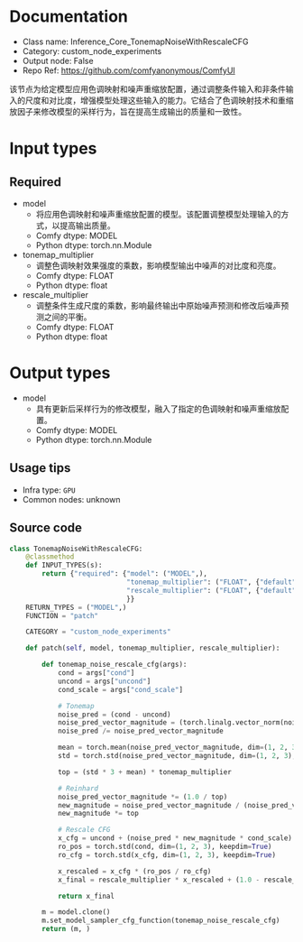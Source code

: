 
# Documentation
- Class name: Inference_Core_TonemapNoiseWithRescaleCFG
- Category: custom_node_experiments
- Output node: False
- Repo Ref: https://github.com/comfyanonymous/ComfyUI

该节点为给定模型应用色调映射和噪声重缩放配置，通过调整条件输入和非条件输入的尺度和对比度，增强模型处理这些输入的能力。它结合了色调映射技术和重缩放因子来修改模型的采样行为，旨在提高生成输出的质量和一致性。

# Input types
## Required
- model
    - 将应用色调映射和噪声重缩放配置的模型。该配置调整模型处理输入的方式，以提高输出质量。
    - Comfy dtype: MODEL
    - Python dtype: torch.nn.Module
- tonemap_multiplier
    - 调整色调映射效果强度的乘数，影响模型输出中噪声的对比度和亮度。
    - Comfy dtype: FLOAT
    - Python dtype: float
- rescale_multiplier
    - 调整条件生成尺度的乘数，影响最终输出中原始噪声预测和修改后噪声预测之间的平衡。
    - Comfy dtype: FLOAT
    - Python dtype: float

# Output types
- model
    - 具有更新后采样行为的修改模型，融入了指定的色调映射和噪声重缩放配置。
    - Comfy dtype: MODEL
    - Python dtype: torch.nn.Module


## Usage tips
- Infra type: `GPU`
- Common nodes: unknown


## Source code
```python
class TonemapNoiseWithRescaleCFG:
    @classmethod
    def INPUT_TYPES(s):
        return {"required": {"model": ("MODEL",),
                             "tonemap_multiplier": ("FLOAT", {"default": 1.0, "min": 0.0, "max": 100.0, "step": 0.01}),
                             "rescale_multiplier": ("FLOAT", {"default": 1.0, "min": 0.0, "max": 1.0, "step": 0.01}),
                             }}
    RETURN_TYPES = ("MODEL",)
    FUNCTION = "patch"

    CATEGORY = "custom_node_experiments"

    def patch(self, model, tonemap_multiplier, rescale_multiplier):

        def tonemap_noise_rescale_cfg(args):
            cond = args["cond"]
            uncond = args["uncond"]
            cond_scale = args["cond_scale"]

            # Tonemap
            noise_pred = (cond - uncond)
            noise_pred_vector_magnitude = (torch.linalg.vector_norm(noise_pred, dim=(1)) + 0.0000000001)[:, None]
            noise_pred /= noise_pred_vector_magnitude

            mean = torch.mean(noise_pred_vector_magnitude, dim=(1, 2, 3), keepdim=True)
            std = torch.std(noise_pred_vector_magnitude, dim=(1, 2, 3), keepdim=True)

            top = (std * 3 + mean) * tonemap_multiplier

            # Reinhard
            noise_pred_vector_magnitude *= (1.0 / top)
            new_magnitude = noise_pred_vector_magnitude / (noise_pred_vector_magnitude + 1.0)
            new_magnitude *= top

            # Rescale CFG
            x_cfg = uncond + (noise_pred * new_magnitude * cond_scale)
            ro_pos = torch.std(cond, dim=(1, 2, 3), keepdim=True)
            ro_cfg = torch.std(x_cfg, dim=(1, 2, 3), keepdim=True)

            x_rescaled = x_cfg * (ro_pos / ro_cfg)
            x_final = rescale_multiplier * x_rescaled + (1.0 - rescale_multiplier) * x_cfg

            return x_final

        m = model.clone()
        m.set_model_sampler_cfg_function(tonemap_noise_rescale_cfg)
        return (m, )

```
